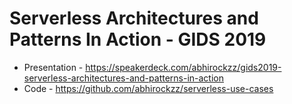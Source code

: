 # Serverless Architectures and Patterns In Action - GIDS 2019

- Presentation - https://speakerdeck.com/abhirockzz/gids2019-serverless-architectures-and-patterns-in-action
- Code - https://github.com/abhirockzz/serverless-use-cases
